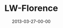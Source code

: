 ---
layout: message
category: message
series: "Last Wednesday"
title: "LW-Florence"
date: 2013-03-27-00-00
message_id: 779
sc-permalink-url: "http://soundcloud.com/crdschurch/lw-florence-march-2013"
audio: "http://s3.amazonaws.com/crossroads-media/messages/audio/032713_lw_florence.mp3"
audio-duration: "27:19"
description: "Florence"
video: "http://s3.amazonaws.com/crossroads-media/messages/video/032713_lw_florence.mp4"
video-duration: "27:23"
yt-embed-url: "//www.youtube.com/embed/r6RWYhSIGOo"
video-image: "http://s3.amazonaws.com/crossroads-media/images/032713_LW_Florence.jpg"
tag: 
 - terry-phillips
 - easter
 - holy-week
 - last-wednesday
explicit: false
---